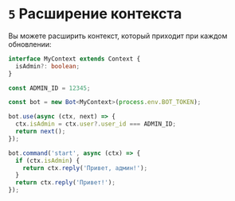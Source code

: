 # `5` Расширение контекста

Вы можете расширить контекст, который приходит при каждом обновлении:
```typescript
interface MyContext extends Context {
  isAdmin?: boolean;
}

const ADMIN_ID = 12345;

const bot = new Bot<MyContext>(process.env.BOT_TOKEN);

bot.use(async (ctx, next) => {
  ctx.isAdmin = ctx.user?.user_id === ADMIN_ID;
  return next();
});

bot.command('start', async (ctx) => {
  if (ctx.isAdmin) {
    return ctx.reply('Привет, админ!');
  }
  return ctx.reply('Привет!');
});
```
